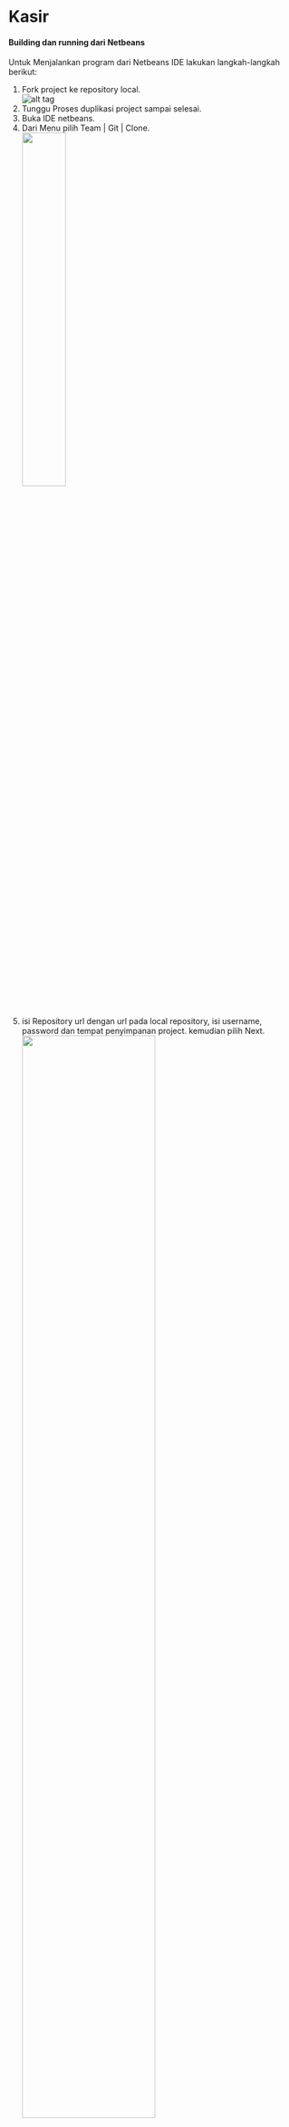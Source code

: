 # Kasir
#### Building dan running dari Netbeans
Untuk Menjalankan program dari Netbeans IDE lakukan langkah-langkah berikut:
  1. Fork project ke repository local.<br>
    ![alt tag](https://raw.githubusercontent.com/it-yudharta/Kasir/master/tutorial/image/01.fork.png)
  2. Tunggu Proses duplikasi project sampai selesai.
  3. Buka IDE netbeans.
  4. Dari Menu pilih Team | Git | Clone.<br>
    <img src="https://raw.githubusercontent.com/it-yudharta/Kasir/master/tutorial/image/02.clone.png" width="40%"></img>
  5. isi Repository url dengan url pada local repository, isi username, password dan tempat penyimpanan project. kemudian pilih Next.<br>
	<img src="https://raw.githubusercontent.com/it-yudharta/Kasir/master/tutorial/image/03.remote.png" width="70%"></img>
  6. pilih branches master. pilih Next<br>
	<img src="https://raw.githubusercontent.com/it-yudharta/Kasir/master/tutorial/image/04.branches.png" width="20%"></img>
  7. tentukan tempat directory dan nama project. kemudian pilih Finish.<br>
	<img src="https://raw.githubusercontent.com/it-yudharta/Kasir/master/tutorial/image/05.directory.png" width="70%"></img>
  8. create project.<br>
	<img src="https://raw.githubusercontent.com/it-yudharta/Kasir/master/tutorial/image/06.create_project.png" width="40%"></img>
  9. pilih Java Project with Existing Sources. pilih Next.<br>
	<img src="https://raw.githubusercontent.com/it-yudharta/Kasir/master/tutorial/image/07.project_exist.png" width="70%"></img>
  10. biarkan nama dan project lokasi default. pilih Next.<br>
	<img src="https://raw.githubusercontent.com/it-yudharta/Kasir/master/tutorial/image/08.name_location.png" width="70%"></img>
  11. add folder untuk source package dengan src. Pilih Finish.<br>
	<img src="https://raw.githubusercontent.com/it-yudharta/Kasir/master/tutorial/image/09.sources.png" width="70%"></img>
  
  
    